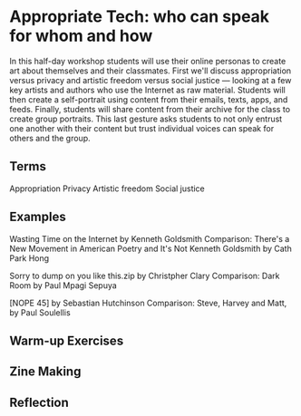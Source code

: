 # Appropriate Tech: who can speak for whom and how

In this half-day workshop students will use their online personas to create art about themselves and their classmates. First we'll discuss appropriation versus privacy and artistic freedom versus social justice — looking at a few key artists and authors who use the Internet as raw material. Students will then create a self-portrait using content from their emails, texts, apps, and feeds. Finally, students will share content from their archive for the class to create group portraits. This last gesture asks students to not only entrust one another with their content but trust individual voices can speak for others and the group. 

## Terms
Appropriation <wbr>
Privacy <wbr>
Artistic freedom <wbr>
Social justice

## Examples
Wasting Time on the Internet by Kenneth Goldsmith <wbr>
Comparison: There's a New Movement in American Poetry and It's Not Kenneth Goldsmith by Cath Park Hong

Sorry to dump on you like this.zip by Christpher Clary <wbr>
Comparison: Dark Room by Paul Mpagi Sepuya

[NOPE 45] by Sebastian Hutchinson <wbr>
Comparison: Steve, Harvey and Matt, by Paul Soulellis

## Warm-up Exercises


## Zine Making


## Reflection
